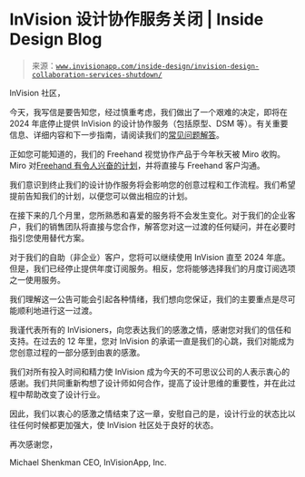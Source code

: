 <!--yml

分类：未分类

日期：2024 年 05 月 27 日 14:29:35

-->

# InVision 设计协作服务关闭 | Inside Design Blog

> 来源：[`www.invisionapp.com/inside-design/invision-design-collaboration-services-shutdown/`](https://www.invisionapp.com/inside-design/invision-design-collaboration-services-shutdown/)

InVision 社区，

今天，我写信是要告知您，经过慎重考虑，我们做出了一个艰难的决定，即将在 2024 年底停止提供 InVision 的设计协作服务（包括原型、DSM 等）。有关重要信息、详细内容和下一步指南，请阅读我们的[常见问题解答](https://support.invisionapp.com/)。

正如您可能知道的，我们的 Freehand 视觉协作产品于今年秋天被 Miro 收购。Miro 对[Freehand 有令人兴奋的计划](https://miro.com/blog/future-miro-freehand)，并将直接与 Freehand 客户沟通。

我们意识到终止我们的设计协作服务将会影响您的创意过程和工作流程。我们希望提前告知我们的计划，以便您可以做出相应的计划。

在接下来的几个月里，您所熟悉和喜爱的服务将不会发生变化。对于我们的企业客户，我们的销售团队将直接与您合作，解答您对这一过渡的任何疑问，并在必要时指引您使用替代方案。

对于我们的自助（非企业）客户，您将可以继续使用 InVision 直至 2024 年底。但是，我们已经停止提供年度订阅服务。相反，您将能够选择我们的月度订阅选项之一使用服务。

我们理解这一公告可能会引起各种情绪，我们想向您保证，我们的主要重点是尽可能顺利地进行这一过渡。

我谨代表所有的 InVisioners，向您表达我们的感激之情，感谢您对我们的信任和支持。在过去的 12 年里，您对 InVision 的承诺一直是我们的心跳，我们对能成为您创意过程的一部分感到由衷的感激。

我们对所有投入时间和精力使 InVision 成为今天的不可思议公司的人表示衷心的感谢。我们共同重新构想了设计师如何合作，提高了设计思维的重要性，并在此过程中帮助改变了设计行业。

因此，我们以衷心的感激之情结束了这一章，安慰自己的是，设计行业的状态比以往任何时候都更加强大，使 InVision 社区处于良好的状态。

再次感谢您，

Michael Shenkman  CEO, InVisionApp, Inc.
